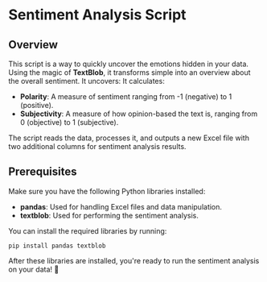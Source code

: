 # Sentiment Analysis Script 

## Overview

This script is a way to quickly uncover the emotions hidden in your data. Using the magic of **TextBlob**, it transforms simple into an overview about the overall sentiment. It uncovers:
It calculates:
- **Polarity**: A measure of sentiment ranging from -1 (negative) to 1 (positive).
- **Subjectivity**: A measure of how opinion-based the text is, ranging from 0 (objective) to 1 (subjective).

The script reads the data, processes it, and outputs a new Excel file with two additional columns for sentiment analysis results.

## Prerequisites

Make sure you have the following Python libraries installed:
- **pandas**: Used for handling Excel files and data manipulation.
- **textblob**: Used for performing the sentiment analysis.

You can install the required libraries by running:
```
pip install pandas textblob
```
After these libraries are installed, you're ready to run the sentiment analysis on your data! 🌟
